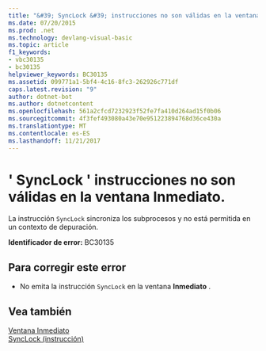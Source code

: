```yaml
---
title: "&#39; SyncLock &#39; instrucciones no son válidas en la ventana Inmediato."
ms.date: 07/20/2015
ms.prod: .net
ms.technology: devlang-visual-basic
ms.topic: article
f1_keywords:
- vbc30135
- bc30135
helpviewer_keywords: BC30135
ms.assetid: 099771a1-5bf4-4c16-8fc3-262926c771df
caps.latest.revision: "9"
author: dotnet-bot
ms.author: dotnetcontent
ms.openlocfilehash: 561a2cfcd7232923f52fe7fa410d264ad15f0b06
ms.sourcegitcommit: 4f3fef493080a43e70e951223894768d36ce430a
ms.translationtype: MT
ms.contentlocale: es-ES
ms.lasthandoff: 11/21/2017
---
```

# <a name="39synclock39-statements-are-not-valid-in-the-immediate-window"></a>&#39; SyncLock &#39; instrucciones no son válidas en la ventana Inmediato.
La instrucción `SyncLock` sincroniza los subprocesos y no está permitida en un contexto de depuración.  
  
 **Identificador de error:** BC30135  
  
## <a name="to-correct-this-error"></a>Para corregir este error  
  
-   No emita la instrucción `SyncLock` en la ventana **Inmediato** .  
  
## <a name="see-also"></a>Vea también  
 [Ventana Inmediato](/visualstudio/ide/reference/immediate-window)  
 [SyncLock (instrucción)](../../visual-basic/language-reference/statements/synclock-statement.md)
